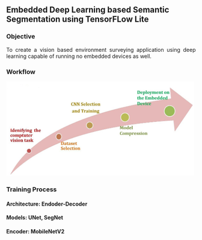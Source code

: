 
## Embedded Deep Learning based Semantic Segmentation using TensorFLow Lite

### Objective 
<p align="justify">
 To create a vision based environment surveying application using deep learning capable of running no embedded devices as well. </p>
  
### Workflow
<img src="https://github.com/ayadav10491/Portfolio/blob/master/images/workflow.JPG?raw=true" width="500" height="250"> 

### Training Process

#### Architecture: Endoder-Decoder
#### Models: UNet, SegNet
#### Encoder: MobileNetV2
